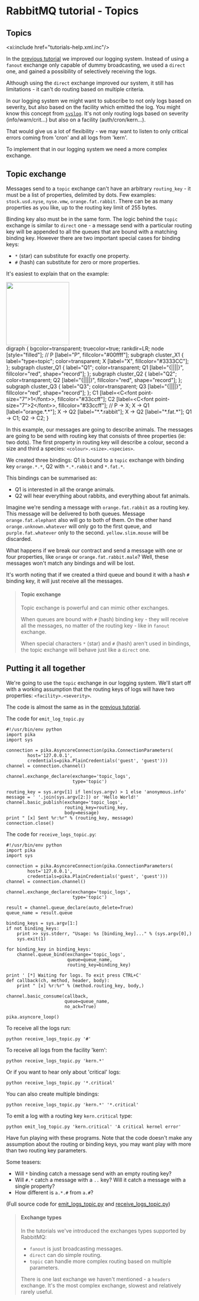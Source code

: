# RabbitMQ tutorial - Topics

<div id="sidebar" class="tutorial-five">
   <xi:include href="tutorials-menu.xml.inc"/>
</div>

<div id="tutorial">


## Topics

<xi:include href="tutorials-help.xml.inc"/>

In the [previous tutorial](tutorial-four-python.html) we improved our
logging system. Instead of using a `fanout` exchange only capable of
dummy broadcasting, we used a `direct` one, and gained a possibility
of selectively receiving the logs.

Although using the `direct` exchange improved our system, it still has
limitations - it can't do routing based on multiple criteria.

In our logging system we might want to subscribe to not only logs
based on severity, but also based on the facility which emitted the
log.  You might know this concept from
[`syslog`](http://en.wikipedia.org/wiki/Syslog). It's not only routing
logs based on severity (info/warn/crit...) but also on a facility
(auth/cron/kern...).

That would give us a lot of flexibility - we may want to listen to
only critical errors coming from 'cron' and all logs from 'kern'.

To implement that in our logging system we need a more complex exchange.


Topic exchange
--------------

Messages send to a `topic` exchange can't have an arbitrary
`routing_key` - it must be a list of properties, delimited by
dots. Few examples: `stock.usd.nyse`, `nyse.vmw`,
`orange.fat.rabbit`. There can be as many properties as you like, up
to the routing key limit of 255 bytes.

Binding key also must be in the same form. The logic behind the
`topic` exchange is similar to `direct` one - a message send with a
particular routing key will be appended to all the queues that are
bound with a matching binding key. However there are two important
special cases for binding keys:

  * `*` (star) can substitute for exactly one property.
  * `#` (hash) can substitute for zero or more properties.

It's easiest to explain that on the example:

<div class="diagram">
  <img src="/img/tutorials/python-five.png" height="170" />
  <div class="diagram_source">
    digraph {
      bgcolor=transparent;
      truecolor=true;
      rankdir=LR;
      node [style="filled"];
      //
      P [label="P", fillcolor="#00ffff"];
      subgraph cluster_X1 {
        label="type=topic";
	color=transparent;
        X [label="X", fillcolor="#3333CC"];
      };
      subgraph cluster_Q1 {
        label="Q1";
	color=transparent;
        Q1 [label="{||||}", fillcolor="red", shape="record"];
      };
      subgraph cluster_Q2 {
        label="Q2";
	color=transparent;
        Q2 [label="{||||}", fillcolor="red", shape="record"];
      };
      subgraph cluster_Q3 {
        label="Q3";
	color=transparent;
        Q3 [label="{||||}", fillcolor="red", shape="record"];
      };
      C1 [label=&lt;C&lt;font point-size="7"&gt;1&lt;/font&gt;&gt;, fillcolor="#33ccff"];
      C2 [label=&lt;C&lt;font point-size="7"&gt;2&lt;/font&gt;&gt;, fillcolor="#33ccff"];
      //
      P -&gt; X;
      X -&gt; Q1 [label="orange.*.*"];
      X -&gt; Q2 [label="*.*.rabbit"];
      X -&gt; Q2 [label="*.fat.*"];
      Q1 -&gt; C1;
      Q2 -&gt; C2;
    }
  </div>
</div>

In this example, our messages are going to describe animals. The
messages are going to be send with routing key that consists of three
properties (ie: two dots). The first property in routing key will
describe a colour, second a size and third a species:
`<colour>.<size>.<species>`.

We created three bindings: Q1 is bound to a `topic` exchange with
binding key `orange.*.*`, Q2 with `*.*.rabbit` and `*.fat.*`.

This bindings can be summarised as:

  * Q1 is interested in all the orange animals.
  * Q2 will hear everything about rabbits, and everything about fat
    animals.

Imagine we're sending a message with `orange.fat.rabbit` as a routing
key.  This message will be delivered to both queues. Message
`orange.fat.elephant` also will go to both of them. On the other hand
`orange.unknown.whatever` will only go to the first queue, and
`purple.fat.whatever` only to the second. `yellow.slim.mouse` will be
discarded.

What happens if we break our contract and send a message with one or
four properties, like `orange` or `orange.fat.rabbit.male`? Well,
these messages won't match any bindings and will be lost.


It's worth noting that if we created a third queue and bound it with a
hash `#` binding key, it will just receive all the messages.


> #### Topic exchange
>
> Topic exchange is powerful and can mimic other exchanges.
>
> When queues are bound with `#` (hash) binding key - they will receive
> all the messages, no matter of the routing key - like in `fanout` exchange.
>
> When special characters `*` (star) and `#` (hash) aren't used in bindings, 
> the topic exchange will behave just like a `direct` one.

Putting it all together
-----------------------

We're going to use the `topic` exchange in our logging system. We'll
start off with a working assumption that the routing keys of logs will
have two properties: `<facility>.<severity>`.

The code is almost the same as in the
[previous tutorial](tutorial-four-python.html).

The code for `emit_log_topic.py`

    #!/usr/bin/env python
    import pika
    import sys

    connection = pika.AsyncoreConnection(pika.ConnectionParameters(
            host='127.0.0.1',
            credentials=pika.PlainCredentials('guest', 'guest')))
    channel = connection.channel()

    channel.exchange_declare(exchange='topic_logs',
                             type='topic')

    routing_key = sys.argv[1] if len(sys.argv) > 1 else 'anonymous.info'
    message = ' '.join(sys.argv[2:]) or 'Hello World!'
    channel.basic_publish(exchange='topic_logs',
                          routing_key=routing_key,
                          body=message)
    print " [x] Sent %r:%r" % (routing_key, message)
    connection.close()

The code for `receive_logs_topic.py`:

    #!/usr/bin/env python
    import pika
    import sys

    connection = pika.AsyncoreConnection(pika.ConnectionParameters(
            host='127.0.0.1',
            credentials=pika.PlainCredentials('guest', 'guest')))
    channel = connection.channel()

    channel.exchange_declare(exchange='topic_logs',
                             type='topic')

    result = channel.queue_declare(auto_delete=True)
    queue_name = result.queue

    binding_keys = sys.argv[1:]
    if not binding_keys:
        print >> sys.stderr, "Usage: %s [binding_key]..." % (sys.argv[0],)
        sys.exit(1)

    for binding_key in binding_keys:
        channel.queue_bind(exchange='topic_logs',
                           queue=queue_name,
                           routing_key=binding_key)

    print ' [*] Waiting for logs. To exit press CTRL+C'
    def callback(ch, method, header, body):
        print " [x] %r:%r" % (method.routing_key, body,)

    channel.basic_consume(callback,
                          queue=queue_name,
                          no_ack=True)

    pika.asyncore_loop()

To receive all the logs run:

    python receive_logs_topic.py '#'

To receive all logs from the facility 'kern':

    python receive_logs_topic.py 'kern.*'

Or if you want to hear only about 'critical' logs:

    python receive_logs_topic.py '*.critical'

You can also create multiple bindings:

    python receive_logs_topic.py 'kern.*' '*.critical'


To emit a log with a routing key `kern.critical` type:

    python emit_log_topic.py 'kern.critical' 'A critical kernel error'


Have fun playing with these programs. Note that the code doesn't make
any assumption about the routing or binding keys, you may want play
with more than two routing key parameters.

Some teasers:

 * Will `*` binding catch a message send with an empty routing key?
 * Will `#.*` catch a message with a `..` key? Will it catch a message
   with a single property?
 * How different is `a.*.#` from `a.#`?

(Full source code for [emit_logs_topic.py](https://github.com/rabbitmq/rabbitmq-tutorials/blob/master/python/emit_log_topic.py) and [receive_logs_topic.py](https://github.com/rabbitmq/rabbitmq-tutorials/blob/master/python/receive_logs_topic.py))


> #### Exchange types
>
> In the tutorials we've introduced the exchanges types supported by RabbitMQ:
>
>  * `fanout` is just broadcasting messages.
>  * `direct` can do simple routing.
>  * `topic` can handle more complex routing based on multiple parameters.
>
> There is one last exchange we haven't mentioned - a `headers` exchange.
> It's the most complex exchange, slowest and relatively rarely useful.

</div>

